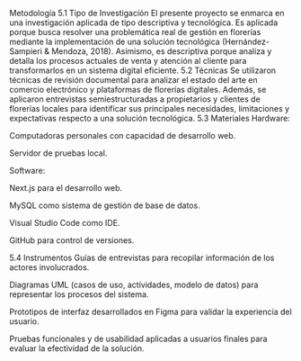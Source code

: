 Metodología 
5.1 Tipo de Investigación
El presente proyecto se enmarca en una investigación aplicada de tipo descriptiva y tecnológica. Es aplicada porque busca resolver una problemática real de gestión en florerías mediante la implementación de una solución tecnológica (Hernández-Sampieri & Mendoza, 2018). Asimismo, es descriptiva porque analiza y detalla los procesos actuales de venta y atención al cliente para transformarlos en un sistema digital eficiente.
5.2 Técnicas
Se utilizaron técnicas de revisión documental para analizar el estado del arte en comercio electrónico y plataformas de florerías digitales. Además, se aplicaron entrevistas semiestructuradas a propietarios y clientes de florerías locales para identificar sus principales necesidades, limitaciones y expectativas respecto a una solución tecnológica.
5.3 Materiales
Hardware:


Computadoras personales con capacidad de desarrollo web.


Servidor de pruebas local.


Software:


Next.js para el desarrollo web.


MySQL como sistema de gestión de base de datos.


Visual Studio Code como IDE.


GitHub para control de versiones.


5.4 Instrumentos
Guías de entrevistas para recopilar información de los actores involucrados.


Diagramas UML (casos de uso, actividades, modelo de datos) para representar los procesos del sistema.


Prototipos de interfaz desarrollados en Figma para validar la experiencia del usuario.


Pruebas funcionales y de usabilidad aplicadas a usuarios finales para evaluar la efectividad de la solución.
